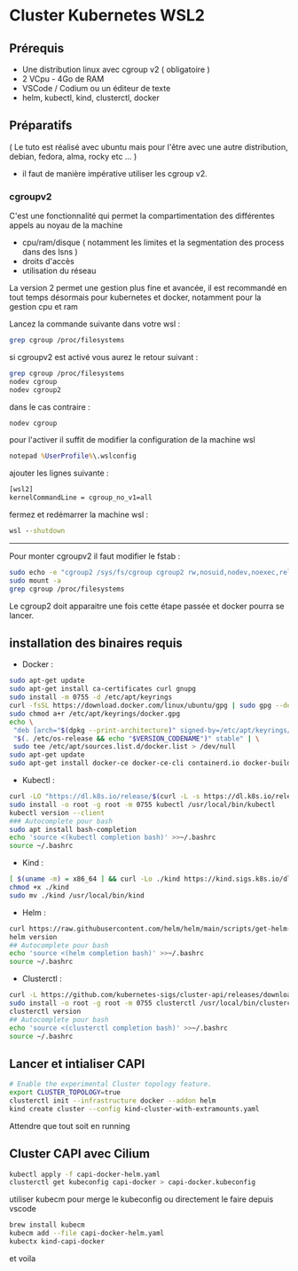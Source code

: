 # Cluster Kubernetes WSL2

## Prérequis

* Une distribution linux avec cgroup v2 ( obligatoire )
* 2 VCpu - 4Go de RAM
* VSCode / Codium ou un éditeur de texte
* helm, kubectl, kind, clusterctl, docker

## Préparatifs

( Le tuto est réalisé avec ubuntu mais pour l'être avec une autre distribution, debian, fedora, alma, rocky etc ... )

* il faut de manière impérative utiliser les cgroup v2.

### cgroupv2

C'est une fonctionnalité qui permet la compartimentation des différentes appels au noyau de la machine

* cpu/ram/disque ( notamment les limites et la segmentation des process dans des lsns )
* droits d'accès
* utilisation du réseau

La version 2 permet une gestion plus fine et avancée, il est recommandé en tout temps désormais pour kubernetes et docker, notamment pour la gestion cpu et ram

Lancez la commande suivante dans votre wsl :

```bash
grep cgroup /proc/filesystems
```

si cgroupv2 est activé vous aurez le retour suivant :

```bash
grep cgroup /proc/filesystems
nodev cgroup
nodev cgroup2
```

dans le cas contraire :

```bash
nodev cgroup
```

pour l'activer il suffit de modifier la configuration de la machine wsl

```cmd
notepad %UserProfile%\.wslconfig

```

ajouter les lignes suivante :

```bash
[wsl2]
kernelCommandLine = cgroup_no_v1=all
```

fermez et redémarrer la machine wsl :

```cmd
wsl --shutdown
```

---

Pour monter cgroupv2 il faut modifier le fstab :

```bash
sudo echo -e "cgroup2 /sys/fs/cgroup cgroup2 rw,nosuid,nodev,noexec,relatime,nsdelegate 0 0" | sudo tee -a /etc/fstab
sudo mount -a
grep cgroup /proc/filesystems
```

Le cgroup2 doit apparaitre une fois cette étape passée et docker pourra se lancer.

## installation des binaires requis

* Docker :

```bash
sudo apt-get update
sudo apt-get install ca-certificates curl gnupg
sudo install -m 0755 -d /etc/apt/keyrings
curl -fsSL https://download.docker.com/linux/ubuntu/gpg | sudo gpg --dearmor -o /etc/apt/keyrings/docker.gpg
sudo chmod a+r /etc/apt/keyrings/docker.gpg
echo \
 "deb [arch="$(dpkg --print-architecture)" signed-by=/etc/apt/keyrings/docker.gpg] https://download.docker.com/linux/ubuntu \
 "$(. /etc/os-release && echo "$VERSION_CODENAME")" stable" | \
 sudo tee /etc/apt/sources.list.d/docker.list > /dev/null
sudo apt-get update
sudo apt-get install docker-ce docker-ce-cli containerd.io docker-buildx-plugin docker-compose-plugin
```

* Kubectl :

```bash
curl -LO "https://dl.k8s.io/release/$(curl -L -s https://dl.k8s.io/release/stable.txt)/bin/linux/amd64/kubectl"
sudo install -o root -g root -m 0755 kubectl /usr/local/bin/kubectl
kubectl version --client
### Autocomplete pour bash
sudo apt install bash-completion
echo 'source <(kubectl completion bash)' >>~/.bashrc
source ~/.bashrc
```

* Kind :

```bash
[ $(uname -m) = x86_64 ] && curl -Lo ./kind https://kind.sigs.k8s.io/dl/v0.20.0/kind-linux-amd64
chmod +x ./kind
sudo mv ./kind /usr/local/bin/kind
```

* Helm :

```bash
curl https://raw.githubusercontent.com/helm/helm/main/scripts/get-helm-3 | bash
helm version
## Autocomplete pour bash
echo 'source <(helm completion bash)' >>~/.bashrc
source ~/.bashrc
```

* Clusterctl :

```bash
curl -L https://github.com/kubernetes-sigs/cluster-api/releases/download/v1.5.1/clusterctl-linux-amd64 -o clusterctl
sudo install -o root -g root -m 0755 clusterctl /usr/local/bin/clusterctl
clusterctl version
## Autocomplete pour bash
echo 'source <(clusterctl completion bash)' >>~/.bashrc
source ~/.bashrc
```
## Lancer et intialiser CAPI

```bash
# Enable the experimental Cluster topology feature.
export CLUSTER_TOPOLOGY=true
clusterctl init --infrastructure docker --addon helm
kind create cluster --config kind-cluster-with-extramounts.yaml
```
Attendre que tout soit en running

## Cluster CAPI avec Cilium
```bash
kubectl apply -f capi-docker-helm.yaml
clusterctl get kubeconfig capi-docker > capi-docker.kubeconfig
```
utiliser kubecm pour merge le kubeconfig ou directement le faire depuis vscode
```bash
brew install kubecm
kubecm add --file capi-docker-helm.yaml
kubectx kind-capi-docker
```
et voila
